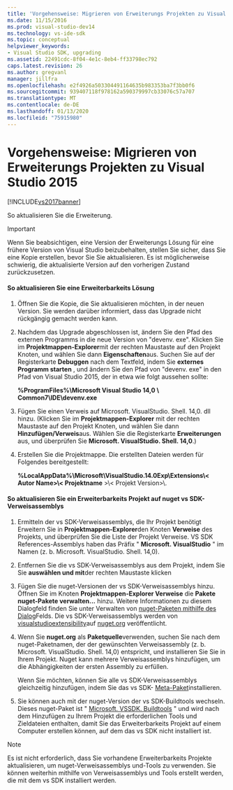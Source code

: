 ```yaml
---
title: 'Vorgehensweise: Migrieren von Erweiterungs Projekten zu Visual Studio 2015 | Microsoft-Dokumentation'
ms.date: 11/15/2016
ms.prod: visual-studio-dev14
ms.technology: vs-ide-sdk
ms.topic: conceptual
helpviewer_keywords:
- Visual Studio SDK, upgrading
ms.assetid: 22491cdc-8f04-4e1c-8eb4-ff33798ec792
caps.latest.revision: 26
ms.author: gregvanl
manager: jillfra
ms.openlocfilehash: e2f4926a503304491164635b983353ba7f3bb0f6
ms.sourcegitcommit: 939407118f978162a590379997cb33076c57a707
ms.translationtype: MT
ms.contentlocale: de-DE
ms.lasthandoff: 01/13/2020
ms.locfileid: "75915980"
---
```

# <a name="how-to-migrate-extensibility-projects-to-visual-studio-2015"></a>Vorgehensweise: Migrieren von Erweiterungs Projekten zu Visual Studio 2015
[!INCLUDE[vs2017banner](../includes/vs2017banner.md)]

So aktualisieren Sie die Erweiterung.  
  
> [!IMPORTANT]
> Wenn Sie beabsichtigen, eine Version der Erweiterungs Lösung für eine frühere Version von Visual Studio beizubehalten, stellen Sie sicher, dass Sie eine Kopie erstellen, bevor Sie Sie aktualisieren. Es ist möglicherweise schwierig, die aktualisierte Version auf den vorherigen Zustand zurückzusetzen.  
  
#### <a name="to-upgrade-an-extensibility-solution"></a>So aktualisieren Sie eine Erweiterbarkeits Lösung  
  
1. Öffnen Sie die Kopie, die Sie aktualisieren möchten, in der neuen Version. Sie werden darüber informiert, dass das Upgrade nicht rückgängig gemacht werden kann.  
  
2. Nachdem das Upgrade abgeschlossen ist, ändern Sie den Pfad des externen Programms in die neue Version von "devenv. exe". Klicken Sie im **Projektmappen-Explorer**mit der rechten Maustaste auf den Projekt Knoten, und wählen Sie dann **Eigenschaften**aus. Suchen Sie auf der Registerkarte **Debuggen** nach dem Textfeld, indem Sie **externes Programm starten** , und ändern Sie den Pfad von "devenv. exe" in den Pfad von Visual Studio 2015, der in etwa wie folgt aussehen sollte:  
  
     **%ProgramFiles%\Microsoft Visual Studio 14,0 \ Common7\IDE\devenv.exe**  
  
3. Fügen Sie einen Verweis auf Microsoft. VisualStudio. Shell. 14,0. dll hinzu. (Klicken Sie im **Projektmappen-Explorer** mit der rechten Maustaste auf den Projekt Knoten, und wählen Sie dann **Hinzufügen/Verweis**aus. Wählen Sie die Registerkarte **Erweiterungen** aus, und überprüfen Sie **Microsoft. VisualStudio. Shell. 14,0**.)  
  
4. Erstellen Sie die Projektmappe. Die erstellten Dateien werden für Folgendes bereitgestellt:  
  
     **%LocalAppData%\Microsoft\VisualStudio.14.0Exp\Extensions\\< Autor Name\>\\< Projektname** \>\\< Projekt Version\>\\.  
  
#### <a name="to-update-an-extensibility-project-to-nuget-vs-sdk-reference-assemblies"></a>So aktualisieren Sie ein Erweiterbarkeits Projekt auf nuget vs SDK-Verweisassemblys  
  
1. Ermitteln der vs SDK-Verweisassemblys, die Ihr Projekt benötigt  Erweitern Sie in **Projektmappen-Explorer**den Knoten **Verweise** des Projekts, und überprüfen Sie die Liste der Projekt Verweise.  VS SDK References-Assemblys haben das Präfix " **Microsoft. VisualStudio** " im Namen (z. b. Microsoft. VisualStudio. Shell. 14,0).  
  
2. Entfernen Sie die vs SDK-Verweisassemblys aus dem Projekt, indem Sie Sie **auswählen und mit**der rechten Maustaste klicken  
  
3. Fügen Sie die nuget-Versionen der vs SDK-Verweisassemblys hinzu.  Öffnen Sie im Knoten **Projektmappen-Explorer Verweise** die **Pakete nuget-Pakete verwalten...** hinzu.  Weitere Informationen zu diesem Dialogfeld finden Sie unter Verwalten von [nuget-Paketen mithilfe des Dialog](/nuget/consume-packages/install-use-packages-visual-studio)Felds. Die vs SDK-Verweisassemblys werden von [visualstudioextensibility](https://www.nuget.org/profiles/VisualStudioExtensibility)auf [nuget.org](https://www.nuget.org/) veröffentlicht.  
  
4. Wenn Sie **nuget.org** als **Paketquelle**verwenden, suchen Sie nach dem nuget-Paketnamen, der der gewünschten Verweisassembly (z. b. Microsoft. VisualStudio. Shell. 14,0) entspricht, und installieren Sie Sie in Ihrem Projekt.  Nuget kann mehrere Verweisassemblys hinzufügen, um die Abhängigkeiten der ersten Assembly zu erfüllen.  
  
     Wenn Sie möchten, können Sie alle vs SDK-Verweisassemblys gleichzeitig hinzufügen, indem Sie das vs SDK- [Meta-Paket](https://www.nuget.org/packages/VSSDK_Reference_Assemblies)installieren.  
  
5. Sie können auch mit der nuget-Version der vs SDK-Buildtools wechseln. Dieses nuget-Paket ist " [Microsoft. VSSDK. Buildtools](https://www.nuget.org/packages/Microsoft.VSSDK.BuildTools) " und wird nach dem Hinzufügen zu Ihrem Projekt die erforderlichen Tools und Zieldateien enthalten, damit Sie das Erweiterbarkeits Projekt auf einem Computer erstellen können, auf dem das vs SDK nicht installiert ist.  
  
> [!NOTE]
> Es ist nicht erforderlich, dass Sie vorhandene Erweiterbarkeits Projekte aktualisieren, um nuget-Verweisassemblys und-Tools zu verwenden.  Sie können weiterhin mithilfe von Verweisassemblys und Tools erstellt werden, die mit dem vs SDK installiert werden.
